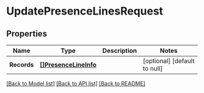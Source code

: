 # UpdatePresenceLinesRequest

## Properties
Name | Type | Description | Notes
------------ | ------------- | ------------- | -------------
**Records** | [**[]PresenceLineInfo**](PresenceLineInfo.md) |  | [optional] [default to null]

[[Back to Model list]](../README.md#documentation-for-models) [[Back to API list]](../README.md#documentation-for-api-endpoints) [[Back to README]](../README.md)


